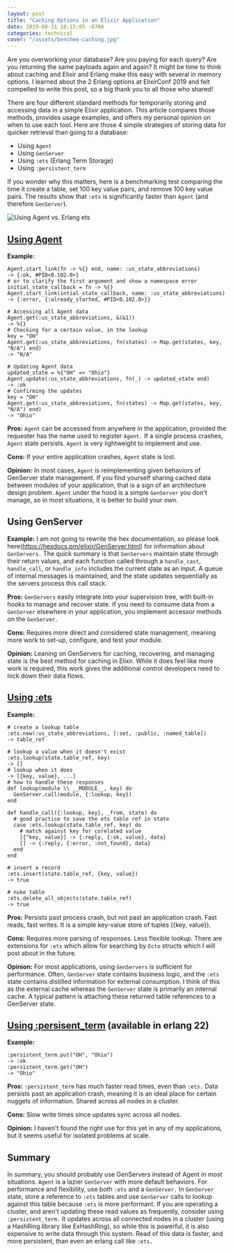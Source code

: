 ```yaml
---
layout: post
title: "Caching Options in an Elixir Application"
date: 2019-08-31 18:15:05 -0700
categories: technical
cover: "/assets/benchee-caching.jpg"
---
```

Are you overworking your database? Are you paying for each query? Are you returning the same payloads again and again?  It might be time to think about caching and Elixir and Erlang make this easy with several in memory options.  I learned about the 2 Erlang options at ElixirConf 2019 and felt compelled to write this post, so a big thank you to all those who shared!

There are four different standard methods for temporarily storing and accessing data in a simple Elixir application.  This article compares those methods, provides usage examples, and offers my personal opinion on when to use each tool.  Here are those 4 simple strategies of storing data for quicker retrieval than going to a database:

* Using `Agent`
* Using `GenServer`
* Using `:ets` (Erlang Term Storage)
* Using `:persistent_term`

If you wonder why this matters, here is a benchmarking test comparing the time it create a table, set 100 key value pairs, and remove 100 key value pairs.  The results show that `:ets` is significantly faster than `Agent` (and therefore `GenServer`).

![Using Agent vs. Erlang ets](/assets/benchee-caching.jpeg)

## [Using Agent](https://hexdocs.pm/elixir/Agent.html)

**Example:**
```
Agent.start_link(fn -> %{} end, name: :us_state_abbreviations)
-> {:ok, #PID<0.102.0>}
# or to clarify the first argument and show a namespace error
initial_state_callback = fn -> %{}
Agent.start_link(intial_state_callback, name: :us_state_abbreviations)
-> {:error, {:already_started, #PID<0.102.0>}}

# Accessing all Agent data
Agent.get(:us_state_abbreviations, &(&1))
-> %{}
# Checking for a certain value, in the lookup
key = "OH"
Agent.get(:us_state_abbreviations, fn(states) -> Map.get(states, key, "N/A") end)
-> "N/A"

# Updating Agent data
updated_state = %{"OH" => "Ohio"}
Agent.update(:us_state_abbreviations, fn(_) -> updated_state end)
-> :ok
# Confirming the updates
key = "OH"
Agent.get(:us_state_abbreviations, fn(states) -> Map.get(states, key, "N/A") end)
-> "Ohio"
```

**Pros:** `Agent` can be accessed from anywhere in the application, provided the requester has the name used to register `Agent.` If a single process crashes, `Agent` state persists.  `Agent` is very lightweight to implement and use.

**Cons:** If your entire application crashes, `Agent` state is lost.

**Opinion:** In most cases, `Agent` is reimplementing given behaviors of GenServer state management.  If you find yourself sharing cached data between modules of your application, that is a sign of an architecture design problem.  `Agent` under the hood is a simple `GenServer` you don't manage, so in most situations, it is better to build your own.

## Using GenServer

**Example:** I am not going to rewrite the hex documentation, so please look here(https://hexdocs.pm/elixir/GenServer.html) for information about `GenServers.`  The quick summary is that `GenServers` maintain state through their return values, and each function called through a `handle_cast`, `handle_call`, or `handle_info` includes the current state as an input.  A queue of internal messages is maintained, and the state updates sequentially as the servers process this call stack.

**Pros:** `GenServers` easily integrate into your supervision tree, with built-in hooks to manage and recover state. If you need to consume data from a `GenServer` elsewhere in your application, you implement accessor methods on the `GenServer.`

**Cons:** Requires more direct and considered state management, meaning more work to set-up, configure, and test your module.

**Opinion:** Leaning on GenServers for caching, recovering, and managing state is the best method for caching in Elixir.  While it does feel like more work is required, this work gives the additional control developers need to lock down their data flows.

## [Using :ets](http://erlang.org/doc/man/ets.html)

**Example:** 
```
# create a lookup table
:ets.new(:us_state_abbreviations, [:set, :public, :named_table])
-> table_ref

# lookup a value when it doesn't exist
:ets.lookup(state.table_ref, key)
-> []
# lookup when it does
-> [{key, value}, ...]
# how to handle these responses
def lookup(module \\ __MODULE__, key) do
  GenServer.call(module, {:lookup, key})
end

def handle_call({:lookup, key}, _from, state) do
  # good practice to save the ets table ref in state
  case :ets.lookup(state.table_ref, key) do
    # match against key for corelated value
    [{^key, value}] -> {:reply, {:ok, value}, data}
    [] -> {:reply, {:error, :not_found}, data}
  end
end

# insert a record
:ets.insert(state.table_ref, {key, value})
-> true

# nuke table
:ets.delete_all_objects(state.table_ref)
-> true
```

**Pros:** Persists past process crash, but not past an application crash.  Fast reads, fast writes.  It is a simple key-value store of tuples ({key, value}).

**Cons:** Requires more parsing of responses.  Less flexible lookup.  There are extensions for `:ets` which allow for searching by `Ecto` structs which I will post about in the future.

**Opinion:** For most applications, using `GenServers` is sufficient for performance.  Often, `GenServer` state contains business logic, and the `:ets` state contains distilled information for external consumption.  I think of this as the external cache whereas the `GenServer` state is primarily an internal cache.  A typical pattern is attaching these returned table references to a GenServer state.

## [Using :persisent_term](http://erlang.org/doc/man/persistent_term.html) (available in erlang 22)

**Example:**
```
:persistent_term.put("OH", "Ohio")
-> :ok
:persistent_term.get("OH")
-> "Ohio"
```
**Pros:** `:persistent_term` has much faster read times, even than `:ets.` Data persists past an application crash, meaning it is an ideal place for certain nuggets of information. Shared across all nodes in a cluster.

**Cons:**  Slow write times since updates sync across all nodes.

**Opinion:** I haven't found the right use for this yet in any of my applications, but it seems useful for isolated problems at scale.

## Summary

In summary, you should probably use GenServers instead of Agent in most situations.  `Agent` is a lazier `GenServer` with more default behaviors.  For performance and flexibility, use both `:ets` and a `GenServer.`  In `GenServer` state, store a reference to `:ets` tables and use `GenServer` calls to lookup against this table because `:ets` is more performant.  If you are operating a cluster, and aren't updating these read values as frequently, consider using `:persistent_term.`  It updates across all connected nodes in a cluster (using a HashRing library like ExHashRing), so while this is powerful, it is also expensive to write data through this system.  Read of this data is faster, and more persistent, than even an erlang call like `:ets.`
